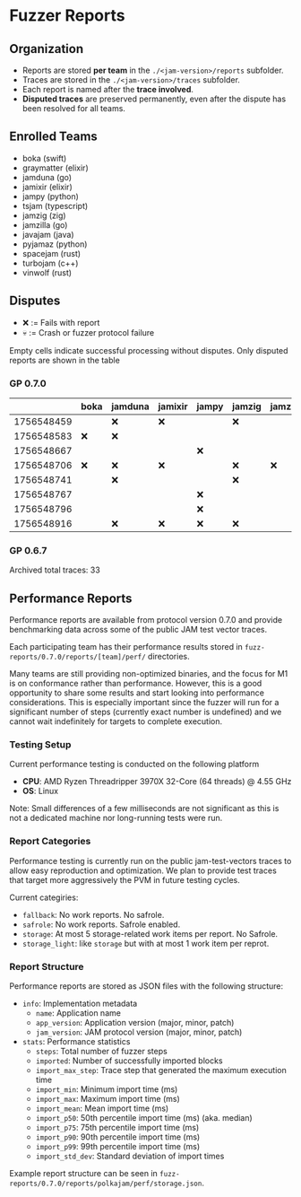 # Fuzzer Reports

## Organization

- Reports are stored **per team** in the `./<jam-version>/reports` subfolder.  
- Traces are stored in the `./<jam-version>/traces` subfolder.  
- Each report is named after the **trace involved**.
- **Disputed traces** are preserved permanently, even after the dispute has been resolved for all teams.  

## Enrolled Teams

* boka (swift)
* graymatter (elixir)
* jamduna (go)
* jamixir (elixir)
* jampy (python)
* tsjam (typescript)
* jamzig (zig)
* jamzilla (go)
* javajam (java)
* pyjamaz (python)
* spacejam (rust)
* turbojam (c++)
* vinwolf (rust)

## Disputes

* ❌ := Fails with report
* 💀 := Crash or fuzzer protocol failure

Empty cells indicate successful processing without disputes.
Only disputed reports are shown in the table

### GP 0.7.0

|            | boka | jamduna | jamixir | jampy | jamzig | jamzilla | javajam | pyjamaz | spacejam | tsjam | turbojam | vinwolf |
|------------|------|---------|---------|-------|--------|----------|---------|---------|----------|-------|----------|---------|
| 1756548459 |      |   ❌    |   ❌    |       |   ❌   |          |         |         |          |  ❌   |    ❌    |         |
| 1756548583 |  ❌  |   ❌    |         |       |        |          |         |         |          |  💀   |    ❌    |         |
| 1756548667 |      |         |         |  ❌   |        |          |         |         |    ❌    |       |          |         |
| 1756548706 |  ❌  |   ❌    |   ❌    |       |   ❌   |    ❌    |         |   ❌    |    ❌    |       |    ❌    |   ❌    |
| 1756548741 |      |   ❌    |         |       |   ❌   |          |   ❌    |         |          |       |    ❌    |         |
| 1756548767 |      |         |         |  ❌   |        |          |         |   ❌    |    ❌    |       |          |         |
| 1756548796 |      |         |         |  ❌   |        |          |         |         |    ❌    |       |          |         |
| 1756548916 |      |   ❌    |   ❌    |  ❌   |   ❌   |          |   ❌    |   ❌    |    ❌    |       |    ❌    |   ❌    |


### GP 0.6.7

Archived total traces: 33

## Performance Reports

Performance reports are available from protocol version 0.7.0 and provide
benchmarking data across some of the public JAM test vector traces.

Each participating team has their performance results stored in
`fuzz-reports/0.7.0/reports/[team]/perf/` directories.

Many teams are still providing non-optimized binaries, and the focus for M1 is
on conformance rather than performance. However, this is a good opportunity to
share some results and start looking into performance considerations. This is
especially important since the fuzzer will run for a significant number of steps
(currently exact number is undefined) and we cannot wait indefinitely for
targets to complete execution.

### Testing Setup

Current performance testing is conducted on the following platform
- **CPU**: AMD Ryzen Threadripper 3970X 32-Core (64 threads) @ 4.55 GHz
- **OS**: Linux

Note: Small differences of a few milliseconds are not significant as this is not
a dedicated machine nor long-running tests were run.

### Report Categories

Performance testing is currently run on the public jam-test-vectors traces to
allow easy reproduction and optimization. We plan to provide test traces that
target more aggressively the PVM in future testing cycles.

Current categiries:
- `fallback`: No work reports. No safrole.
- `safrole`: No work reports. Safrole enabled.
- `storage`: At most 5 storage-related work items per report. No Safrole.
- `storage_light`: like `storage` but with at most 1 work item per reprot.

### Report Structure

Performance reports are stored as JSON files with the following structure:

- `info`: Implementation metadata
  - `name`: Application name
  - `app_version`: Application version (major, minor, patch)
  - `jam_version`: JAM protocol version (major, minor, patch)
- `stats`: Performance statistics
  - `steps`: Total number of fuzzer steps
  - `imported`: Number of successfully imported blocks
  - `import_max_step`: Trace step that generated the maximum execution time
  - `import_min`: Minimum import time (ms)
  - `import_max`: Maximum import time (ms)
  - `import_mean`: Mean import time (ms)
  - `import_p50`: 50th percentile import time (ms) (aka. median)
  - `import_p75`: 75th percentile import time (ms)
  - `import_p90`: 90th percentile import time (ms)
  - `import_p99`: 99th percentile import time (ms)
  - `import_std_dev`: Standard deviation of import times

Example report structure can be seen in `fuzz-reports/0.7.0/reports/polkajam/perf/storage.json`.
